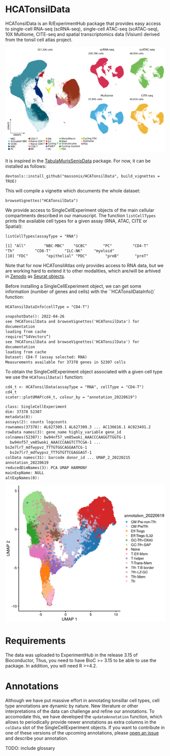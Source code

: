 # HCATonsilData

HCATonsilData is an R/ExperimentHub package that provides easy access to single-cell RNA-seq (scRNA-seq), single-cell ATAC-seq (scATAC-seq), 10X Multiome, CITE-seq and spatial transcriptomics data (Visium) derived from the tonsil cell atlas project.

![](inst/images/TonsilAtlasPic.png)

It is inspired in the [TabulaMurisSenisData](https://github.com/fmicompbio/TabulaMurisSenisData/blob/master/README.md) package. For now, it can be installed as follows:

``` {r}
devtools::install_github("massonix/HCATonsilData", build_vignettes = TRUE)
```

This will compile a vignette which documents the whole dataset:

``` {r}
browseVignettes("HCATonsilData")
```

We provide access to SingleCellExperiment objects of the main cellular compartments
described in our manuscript. The function `listCellTypes` prints the available
cell types for a given assay (RNA, ATAC, CITE or Spatial):

``` {r}
listCellTypes(assayType = "RNA")
```
```
[1] "All"        "NBC-MBC"    "GCBC"       "PC"         "CD4-T"      "Th"         "CD8-T"      "ILC-NK"     "myeloid"   
[10] "FDC"        "epithelial" "PDC"        "preB"       "preT"
```

Note that for now HCATonsilAtlas only provides access to RNA data, but we are
working hard to extend it to other modalities, which are/will be arhived in 
[Zenodo](https://doi.org/10.5281/zenodo.6340174) as [Seurat objects](https://satijalab.org/seurat/).


Before installing a SingleCellExperiment object, we can get some information
(number of genes and cells) with the ``HCATonsilDataInfo()` function:

``` {r}
HCATonsilDataInfo(cellType = "CD4-T")
```
```
snapshotDate(): 2022-04-26
see ?HCATonsilData and browseVignettes('HCATonsilData') for documentation
loading from cache
require(“S4Vectors”)
see ?HCATonsilData and browseVignettes('HCATonsilData') for documentation
loading from cache
Dataset: CD4-T (assay selected: RNA)
Measurements available for 37378 genes in 52307 cells
```

To obtain the SingleCellExperiment object associated with a given cell type we use
the `HCATonsilData()` function:

``` {r}
cd4_t <- HCATonsilData(assayType = "RNA", cellType = "CD4-T")
cd4_t
scater::plotUMAP(cd4_t, colour_by = "annotation_20220619")
```
```
class: SingleCellExperiment 
dim: 37378 52307 
metadata(0):
assays(2): counts logcounts
rownames(37378): AL627309.1 AL627309.3 ... AC136616.1 AC023491.2
rowData names(3): gene_name highly_variable gene_id
colnames(52307): bw94nf57_vm85woki_AAACCCAAGGTTGGTG-1
  bw94nf57_vm85woki_AAACCCAAGTCTTCGA-1 ... bs2e7lr7_mdfwypvz_TTTGTGGCAGGAATCG-1
  bs2e7lr7_mdfwypvz_TTTGTGTTCGAGGAGT-1
colData names(31): barcode donor_id ... UMAP_2_20220215 annotation_20220619
reducedDimNames(3): PCA UMAP HARMONY
mainExpName: NULL
altExpNames(0):
```

![](inst/images/CD4_T_UMAP.png)

# Requirements

The data was uploaded to ExperimentHub in the release 3.15 of Bioconductor, Thus, you need to have
BioC >= 3.15 to be able to use the package. In addition, you will need R >=4.2.


# Annotations

Although we have put massive effort in annotating tonsillar cell types, cell type annotations are dynamic by nature. New literature or other interpretations of the
data can challenge and refine our annotations. To accomodate this, we have developed
the `updateAnnotation` function, which allows to periodically provide newer annotations as extra columns in the `colData` slot of the SingleCellExperiment
objects. If you want to contribute in one of these versions of the upcoming annotations,
please [open an issue](https://github.com/massonix/HCATonsilData/issues/new) and describe your annotation.

TODO: include glossary

